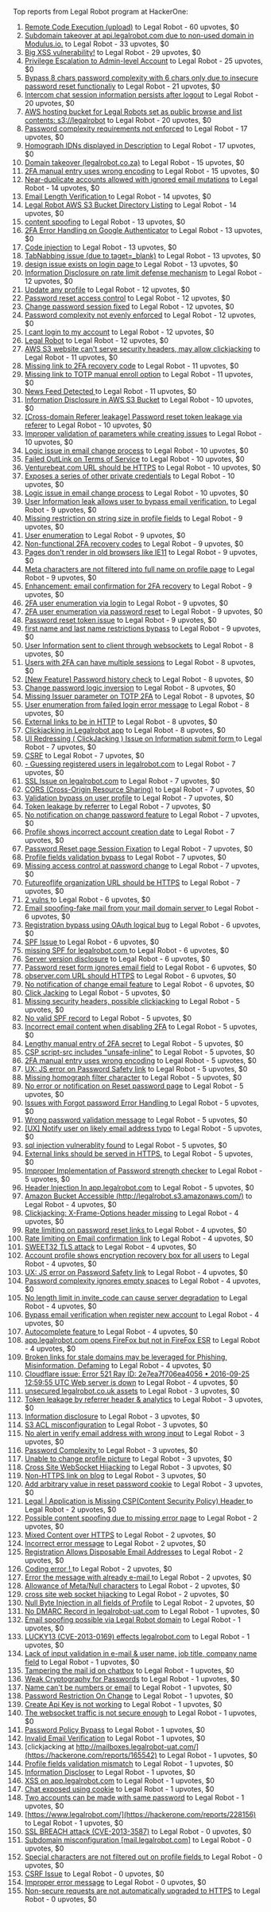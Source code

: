 Top reports from Legal Robot program at HackerOne:

1. [Remote Code Execution (upload)](https://hackerone.com/reports/116575) to Legal Robot - 60 upvotes, $0
2. [Subdomain takeover at api.legalrobot.com due to non-used domain in Modulus.io.](https://hackerone.com/reports/148770) to Legal Robot - 33 upvotes, $0
3. [Big XSS vulnerability!](https://hackerone.com/reports/216330) to Legal Robot - 29 upvotes, $0
4. [Privilege Escalation to Admin-level Account](https://hackerone.com/reports/261285) to Legal Robot - 25 upvotes, $0
5. [Bypass 8 chars password complexity with 6 chars only due to insecure password reset functionaliy](https://hackerone.com/reports/173195) to Legal Robot - 21 upvotes, $0
6. [Intercom chat session information persists after logout](https://hackerone.com/reports/249798) to Legal Robot - 20 upvotes, $0
7. [AWS hosting bucket for Legal Robots set as public browse and list contents: s3://legalrobot](https://hackerone.com/reports/166861) to Legal Robot - 20 upvotes, $0
8. [Password complexity requirements not enforced](https://hackerone.com/reports/191643) to Legal Robot - 17 upvotes, $0
9. [Homograph IDNs displayed in Description](https://hackerone.com/reports/260938) to Legal Robot - 17 upvotes, $0
10. [Domain takeover (legalrobot.co.za)](https://hackerone.com/reports/230525) to Legal Robot - 15 upvotes, $0
11. [2FA manual entry uses wrong encoding](https://hackerone.com/reports/260390) to Legal Robot - 15 upvotes, $0
12. [Near-duplicate accounts allowed with ignored email mutations](https://hackerone.com/reports/171337) to Legal Robot - 14 upvotes, $0
13. [Email Length Verification ](https://hackerone.com/reports/263589) to Legal Robot - 14 upvotes, $0
14. [Legal Robot AWS S3 Bucket Directory Listing](https://hackerone.com/reports/194142) to Legal Robot - 14 upvotes, $0
15. [content spoofing](https://hackerone.com/reports/167380) to Legal Robot - 13 upvotes, $0
16. [2FA Error Handling on Google Authenticator](https://hackerone.com/reports/249695) to Legal Robot - 13 upvotes, $0
17. [Code injection](https://hackerone.com/reports/257207) to Legal Robot - 13 upvotes, $0
18. [TabNabbing issue (due to taget=_blank)](https://hackerone.com/reports/260278) to Legal Robot - 13 upvotes, $0
19. [design issue exists on login page ](https://hackerone.com/reports/264101) to Legal Robot - 13 upvotes, $0
20. [Information Disclosure on rate limit defense mechanism](https://hackerone.com/reports/172296) to Legal Robot - 12 upvotes, $0
21. [Update any profile](https://hackerone.com/reports/260604) to Legal Robot - 12 upvotes, $0
22. [Password reset access control](https://hackerone.com/reports/180895) to Legal Robot - 12 upvotes, $0
23. [Change password session fixed](https://hackerone.com/reports/260751) to Legal Robot - 12 upvotes, $0
24. [Password complexity not evenly enforced](https://hackerone.com/reports/249398) to Legal Robot - 12 upvotes, $0
25. [I cant login to my account](https://hackerone.com/reports/263743) to Legal Robot - 12 upvotes, $0
26. [Legal Robot](https://hackerone.com/reports/276427) to Legal Robot - 12 upvotes, $0
27. [AWS S3 website can't serve security headers, may allow clickjacking](https://hackerone.com/reports/149572) to Legal Robot - 11 upvotes, $0
28. [Missing link to 2FA recovery code](https://hackerone.com/reports/249346) to Legal Robot - 11 upvotes, $0
29. [Missing link to TOTP manual enroll option](https://hackerone.com/reports/249339) to Legal Robot - 11 upvotes, $0
30. [News Feed Detected ](https://hackerone.com/reports/163730) to Legal Robot - 11 upvotes, $0
31. [Information Disclosure in AWS S3 Bucket](https://hackerone.com/reports/163476) to Legal Robot - 10 upvotes, $0
32. [[Cross-domain Referer leakage] Password reset token leakage via referer](https://hackerone.com/reports/253448) to Legal Robot - 10 upvotes, $0
33. [Improper validation of parameters while creating issues](https://hackerone.com/reports/260632) to Legal Robot - 10 upvotes, $0
34. [Logic issue in email change process](https://hackerone.com/reports/266017) to Legal Robot - 10 upvotes, $0
35. [Failed OutLink on Terms of Service](https://hackerone.com/reports/268629) to Legal Robot - 10 upvotes, $0
36. [Venturebeat.com URL should be HTTPS](https://hackerone.com/reports/268612) to Legal Robot - 10 upvotes, $0
37. [Exposes a series of other private credentials](https://hackerone.com/reports/289189) to Legal Robot - 10 upvotes, $0
38. [Logic issue in email change process](https://hackerone.com/reports/265931) to Legal Robot - 10 upvotes, $0
39. [User Information leak allows user to bypass email verification.](https://hackerone.com/reports/163467) to Legal Robot - 9 upvotes, $0
40. [Missing restriction on string size in profile fields](https://hackerone.com/reports/180548) to Legal Robot - 9 upvotes, $0
41. [User enumeration](https://hackerone.com/reports/250457) to Legal Robot - 9 upvotes, $0
42. [Non-functional 2FA recovery codes](https://hackerone.com/reports/249337) to Legal Robot - 9 upvotes, $0
43. [Pages don't render in old browsers like IE11](https://hackerone.com/reports/251468) to Legal Robot - 9 upvotes, $0
44. [Meta characters are not filtered into full name on profile page](https://hackerone.com/reports/251469) to Legal Robot - 9 upvotes, $0
45. [Enhancement: email confirmation for 2FA recovery](https://hackerone.com/reports/250082) to Legal Robot - 9 upvotes, $0
46. [2FA user enumeration via login](https://hackerone.com/reports/249467) to Legal Robot - 9 upvotes, $0
47. [2FA user enumeration via password reset](https://hackerone.com/reports/249431) to Legal Robot - 9 upvotes, $0
48. [Password reset token issue](https://hackerone.com/reports/265775) to Legal Robot - 9 upvotes, $0
49. [first name and last name restrictions bypass](https://hackerone.com/reports/260468) to Legal Robot - 9 upvotes, $0
50. [User Information sent to client through websockets](https://hackerone.com/reports/163464) to Legal Robot - 8 upvotes, $0
51. [Users with 2FA can have multiple sessions](https://hackerone.com/reports/250243) to Legal Robot - 8 upvotes, $0
52. [[New Feature] Password history check](https://hackerone.com/reports/250741) to Legal Robot - 8 upvotes, $0
53. [Change password logic inversion](https://hackerone.com/reports/255679) to Legal Robot - 8 upvotes, $0
54. [Missing Issuer parameter on TOTP 2FA](https://hackerone.com/reports/251200) to Legal Robot - 8 upvotes, $0
55. [User enumeration from failed login error message](https://hackerone.com/reports/257035) to Legal Robot - 8 upvotes, $0
56. [External links to be in HTTP](https://hackerone.com/reports/269288) to Legal Robot - 8 upvotes, $0
57. [Clickjacking in Legalrobot app](https://hackerone.com/reports/270454) to Legal Robot - 8 upvotes, $0
58. [UI Redressing ( ClickJacking ) Issue on Information submit form ](https://hackerone.com/reports/163753) to Legal Robot - 7 upvotes, $0
59. [CSRF](https://hackerone.com/reports/65167) to Legal Robot - 7 upvotes, $0
60. [- Guessing registered users in legalrobot.com](https://hackerone.com/reports/66845) to Legal Robot - 7 upvotes, $0
61. [SSL Issue on legalrobot.com](https://hackerone.com/reports/116805) to Legal Robot - 7 upvotes, $0
62. [CORS (Cross-Origin Resource Sharing)](https://hackerone.com/reports/163491) to Legal Robot - 7 upvotes, $0
63. [Validation bypass on user profile](https://hackerone.com/reports/164687) to Legal Robot - 7 upvotes, $0
64. [Token leakage by referrer](https://hackerone.com/reports/213936) to Legal Robot - 7 upvotes, $0
65. [No notification on change password feature](https://hackerone.com/reports/251526) to Legal Robot - 7 upvotes, $0
66. [Profile shows incorrect account creation date](https://hackerone.com/reports/255021) to Legal Robot - 7 upvotes, $0
67. [Password Reset page Session Fixation](https://hackerone.com/reports/255020) to Legal Robot - 7 upvotes, $0
68. [Profile fields validation bypass](https://hackerone.com/reports/255474) to Legal Robot - 7 upvotes, $0
69. [Missing access control at password change](https://hackerone.com/reports/164648) to Legal Robot - 7 upvotes, $0
70. [Futureoflife organization URL should be HTTPS](https://hackerone.com/reports/260591) to Legal Robot - 7 upvotes, $0
71. [2 vulns ](https://hackerone.com/reports/163677) to Legal Robot - 6 upvotes, $0
72. [Email spoofing-fake mail from your mail domain server ](https://hackerone.com/reports/163501) to Legal Robot - 6 upvotes, $0
73. [Registration bypass using OAuth logical bug](https://hackerone.com/reports/64946) to Legal Robot - 6 upvotes, $0
74. [SPF Issue ](https://hackerone.com/reports/116609) to Legal Robot - 6 upvotes, $0
75. [missing SPF for legalrobot.com ](https://hackerone.com/reports/64561) to Legal Robot - 6 upvotes, $0
76. [Server version disclosure](https://hackerone.com/reports/167041) to Legal Robot - 6 upvotes, $0
77. [Password reset form ignores email field](https://hackerone.com/reports/213180) to Legal Robot - 6 upvotes, $0
78. [observer.com URL should HTTPS](https://hackerone.com/reports/260299) to Legal Robot - 6 upvotes, $0
79. [No notification of change email feature](https://hackerone.com/reports/265930) to Legal Robot - 6 upvotes, $0
80. [Click Jacking](https://hackerone.com/reports/163888) to Legal Robot - 5 upvotes, $0
81. [Missing security headers, possible clickjacking](https://hackerone.com/reports/64645) to Legal Robot - 5 upvotes, $0
82. [No valid SPF record](https://hackerone.com/reports/66385) to Legal Robot - 5 upvotes, $0
83. [Incorrect email content when disabling 2FA](https://hackerone.com/reports/259416) to Legal Robot - 5 upvotes, $0
84. [Lengthy manual entry of 2FA secret](https://hackerone.com/reports/259415) to Legal Robot - 5 upvotes, $0
85. [CSP script-src includes "unsafe-inline"](https://hackerone.com/reports/260648) to Legal Robot - 5 upvotes, $0
86. [2FA manual entry uses wrong encoding](https://hackerone.com/reports/260491) to Legal Robot - 5 upvotes, $0
87. [UX: JS error on Password Safety link](https://hackerone.com/reports/260941) to Legal Robot - 5 upvotes, $0
88. [Missing homograph filter character](https://hackerone.com/reports/268981) to Legal Robot - 5 upvotes, $0
89. [No error or notification on Reset password page](https://hackerone.com/reports/255100) to Legal Robot - 5 upvotes, $0
90. [Issues with Forgot password Error Handling ](https://hackerone.com/reports/259400) to Legal Robot - 5 upvotes, $0
91. [Wrong password validation message](https://hackerone.com/reports/265863) to Legal Robot - 5 upvotes, $0
92. [[UX] Notify user on likely email address typo](https://hackerone.com/reports/255026) to Legal Robot - 5 upvotes, $0
93. [sql injection vulnerablity found](https://hackerone.com/reports/211988) to Legal Robot - 5 upvotes, $0
94. [External links should be served in HTTPS.](https://hackerone.com/reports/272863) to Legal Robot - 5 upvotes, $0
95. [Improper Implementation of Password strength checker](https://hackerone.com/reports/271950) to Legal Robot - 5 upvotes, $0
96. [Header Injection In app.legalrobot.com](https://hackerone.com/reports/264405) to Legal Robot - 5 upvotes, $0
97. [Amazon Bucket Accessible (http://legalrobot.s3.amazonaws.com/)](https://hackerone.com/reports/163599) to Legal Robot - 4 upvotes, $0
98. [Clickjacking: X-Frame-Options header missing](https://hackerone.com/reports/163646) to Legal Robot - 4 upvotes, $0
99. [  Rate limiting on password reset links ](https://hackerone.com/reports/115844) to Legal Robot - 4 upvotes, $0
100. [  Rate limiting on Email confirmation link](https://hackerone.com/reports/115845) to Legal Robot - 4 upvotes, $0
101. [SWEET32 TLS attack](https://hackerone.com/reports/199438) to Legal Robot - 4 upvotes, $0
102. [Account profile shows encryption recovery box for all users](https://hackerone.com/reports/250088) to Legal Robot - 4 upvotes, $0
103. [UX: JS error on Password Safety link](https://hackerone.com/reports/262109) to Legal Robot - 4 upvotes, $0
104. [Password complexity ignores empty spaces](https://hackerone.com/reports/250253) to Legal Robot - 4 upvotes, $0
105. [No length limit in invite_code can cause server degradation](https://hackerone.com/reports/260662) to Legal Robot - 4 upvotes, $0
106. [Bypass email verification when register new account](https://hackerone.com/reports/265749) to Legal Robot - 4 upvotes, $0
107. [Autocomplete feature ](https://hackerone.com/reports/267356) to Legal Robot - 4 upvotes, $0
108. [app.legalrobot.com opens FireFox but not in FireFox ESR](https://hackerone.com/reports/255481) to Legal Robot - 4 upvotes, $0
109. [Broken links for stale domains may be leveraged for Phishing, Misinformation, Defaming](https://hackerone.com/reports/276244) to Legal Robot - 4 upvotes, $0
110. [Cloudflare issue: Error 521 Ray ID: 2e7ea7f706ea4056 • 2016-09-25 12:59:55 UTC Web server is down](https://hackerone.com/reports/171879) to Legal Robot - 4 upvotes, $0
111. [unsecured legalrobot.co.uk assets](https://hackerone.com/reports/163885) to Legal Robot - 3 upvotes, $0
112. [Token leakage by referrer header & analytics](https://hackerone.com/reports/252544) to Legal Robot - 3 upvotes, $0
113. [Information disclosure](https://hackerone.com/reports/261817) to Legal Robot - 3 upvotes, $0
114. [S3 ACL misconfiguration](https://hackerone.com/reports/189023) to Legal Robot - 3 upvotes, $0
115. [No alert in verify email address with wrong input](https://hackerone.com/reports/265619) to Legal Robot - 3 upvotes, $0
116. [Password Complexity ](https://hackerone.com/reports/263728) to Legal Robot - 3 upvotes, $0
117. [Unable to change profile picture](https://hackerone.com/reports/255098) to Legal Robot - 3 upvotes, $0
118. [Cross Site WebSocket Hijacking](https://hackerone.com/reports/211283) to Legal Robot - 3 upvotes, $0
119. [Non-HTTPS link on blog](https://hackerone.com/reports/281274) to Legal Robot - 3 upvotes, $0
120. [Add arbitrary value in reset password cookie](https://hackerone.com/reports/266030) to Legal Robot - 3 upvotes, $0
121. [ Legal | Application is Missing CSP(Content Security Policy) Header ](https://hackerone.com/reports/163676) to Legal Robot - 2 upvotes, $0
122. [Possible content spoofing due to missing error page](https://hackerone.com/reports/164137) to Legal Robot - 2 upvotes, $0
123. [Mixed Content over HTTPS](https://hackerone.com/reports/256649) to Legal Robot - 2 upvotes, $0
124. [Incorrect error message](https://hackerone.com/reports/259742) to Legal Robot - 2 upvotes, $0
125. [Registration Allows Disposable Email Addresses](https://hackerone.com/reports/263846) to Legal Robot - 2 upvotes, $0
126. [Coding error ! ](https://hackerone.com/reports/264023) to Legal Robot - 2 upvotes, $0
127. [Error the message with already e-mail ](https://hackerone.com/reports/265441) to Legal Robot - 2 upvotes, $0
128. [Allowance of Meta/Null characters](https://hackerone.com/reports/274013) to Legal Robot - 2 upvotes, $0
129. [cross site web socket hijacking](https://hackerone.com/reports/274324) to Legal Robot - 2 upvotes, $0
130. [Null Byte Injection in all fields of Profile](https://hackerone.com/reports/255125) to Legal Robot - 2 upvotes, $0
131. [ No DMARC Record in  legalrobot-uat.com](https://hackerone.com/reports/133360) to Legal Robot - 1 upvotes, $0
132. [Email spoofing possible via Legal Robot domain](https://hackerone.com/reports/163475) to Legal Robot - 1 upvotes, $0
133. [LUCKY13 (CVE-2013-0169) effects legalrobot.com](https://hackerone.com/reports/255041) to Legal Robot - 1 upvotes, $0
134. [Lack of input validation in e-mail & user name, job title, company name field](https://hackerone.com/reports/254927) to Legal Robot - 1 upvotes, $0
135. [Tampering the mail id on chatbox](https://hackerone.com/reports/260239) to Legal Robot - 1 upvotes, $0
136. [Weak Cryptography for Passwords](https://hackerone.com/reports/260689) to Legal Robot - 1 upvotes, $0
137. [Name can't be numbers or email](https://hackerone.com/reports/263196) to Legal Robot - 1 upvotes, $0
138. [Password Restriction On Change](https://hackerone.com/reports/262140) to Legal Robot - 1 upvotes, $0
139. [Create Api Key is not working](https://hackerone.com/reports/255025) to Legal Robot - 1 upvotes, $0
140. [The websocket traffic is not secure enough](https://hackerone.com/reports/178990) to Legal Robot - 1 upvotes, $0
141. [Password Policy Bypass](https://hackerone.com/reports/213767) to Legal Robot - 1 upvotes, $0
142. [Invalid Email Verification](https://hackerone.com/reports/260492) to Legal Robot - 1 upvotes, $0
143. [clickjacking at http://mailboxes.legalrobot-uat.com/](https://hackerone.com/reports/165542) to Legal Robot - 1 upvotes, $0
144. [Profile fields validation mismatch](https://hackerone.com/reports/260316) to Legal Robot - 1 upvotes, $0
145. [Information Discloser](https://hackerone.com/reports/260645) to Legal Robot - 1 upvotes, $0
146. [XSS on app.legalrobot.com](https://hackerone.com/reports/277431) to Legal Robot - 1 upvotes, $0
147. [Chat exposed using cookie](https://hackerone.com/reports/279070) to Legal Robot - 1 upvotes, $0
148. [Two accounts can be made with same password](https://hackerone.com/reports/277213) to Legal Robot - 1 upvotes, $0
149. [https://www.legalrobot.com/](https://hackerone.com/reports/228156) to Legal Robot - 1 upvotes, $0
150. [SSL BREACH attack (CVE-2013-3587)](https://hackerone.com/reports/254895) to Legal Robot - 0 upvotes, $0
151. [Subdomain misconfiguration [mail.legalrobot.com]](https://hackerone.com/reports/250766) to Legal Robot - 0 upvotes, $0
152. [Special characters are not filtered out on profile fields ](https://hackerone.com/reports/260838) to Legal Robot - 0 upvotes, $0
153. [CSRF Issue](https://hackerone.com/reports/166231) to Legal Robot - 0 upvotes, $0
154. [Improper error message](https://hackerone.com/reports/263681) to Legal Robot - 0 upvotes, $0
155. [Non-secure requests are not automatically upgraded to HTTPS](https://hackerone.com/reports/164419) to Legal Robot - 0 upvotes, $0
